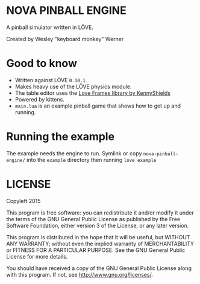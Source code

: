 # NOVA PINBALL ENGINE

A pinball simulator written in LÖVE.

Created by Wesley "keyboard monkey" Werner

# Good to know

+ Written against LÖVE `0.10.1`.
+ Makes heavy use of the LÖVE physics module.
+ The table editor uses the [Love Frames library by KennyShields](https://github.com/KennyShields/LoveFrames)
+ Powered by kittens.
+ `main.lua` is an example pinball game that shows how to get up and running.

# Running the example

The example needs the engine to run. Symlink or copy `nova-pinball-engine/` into the `example` directory then running `love example`

# LICENSE

Copyleft 2015

This program is free software: you can redistribute it and/or modify
it under the terms of the GNU General Public License as published by
the Free Software Foundation, either version 3 of the License, or
any later version.

This program is distributed in the hope that it will be useful,
but WITHOUT ANY WARRANTY; without even the implied warranty of
MERCHANTABILITY or FITNESS FOR A PARTICULAR PURPOSE.  See the
GNU General Public License for more details.

You should have received a copy of the GNU General Public License
along with this program. If not, see http://www.gnu.org/licenses/.
